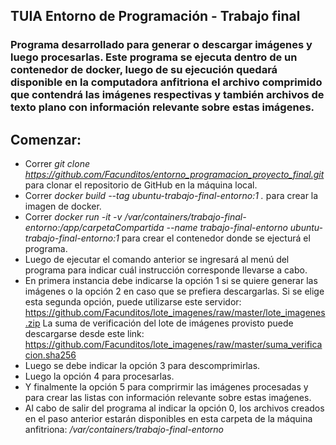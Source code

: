 ## TUIA Entorno de Programación - Trabajo final
### Programa desarrollado para generar o descargar imágenes y luego procesarlas. Este programa se ejecuta dentro de un contenedor de docker, luego de su ejecución quedará disponible en la computadora anfitriona el archivo comprimido que contendrá las imágenes respectivas y también archivos de texto plano con información relevante sobre estas imágenes.   
## Comenzar:
- Correr *git clone https://github.com/Facunditos/entorno_programacion_proyecto_final.git* para clonar el repositorio de GitHub en la máquina local.
- Correr *docker build --tag ubuntu-trabajo-final-entorno:1 .* para crear la imagen de docker.
- Correr *docker run -it -v /var/containers/trabajo-final-entorno:/app/carpetaCompartida --name trabajo-final-entorno ubuntu-trabajo-final-entorno:1* para crear el contenedor donde se ejecturá el programa.
- Luego de ejecutar el comando anterior se ingresará al menú del programa para indicar cuál instrucción corresponde llevarse a cabo. 
- En primera instancia debe indicarse la opción 1 si se quiere generar las imágenes o la opción 2 en caso que se prefiera descargarlas. Si se elige esta segunda opción, puede utilizarse este servidor: https://github.com/Facunditos/lote_imagenes/raw/master/lote_imagenes.zip La suma de verificación del lote de imágenes provisto puede descargarse desde este link: https://github.com/Facunditos/lote_imagenes/raw/master/suma_verificacion.sha256
- Luego se debe indicar la opción 3 para descomprimirlas.
- Luego la opción 4 para procesarlas.
- Y finalmente la opción 5 para comprirmir las imágenes procesadas y para crear las listas con información relevante sobre estas imaǵenes.
- Al cabo de salir del programa al indicar la opción 0, los archivos creados en el paso anterior estarán disponibles en esta carpeta de la máquina anfitriona: */var/containers/trabajo-final-entorno*
